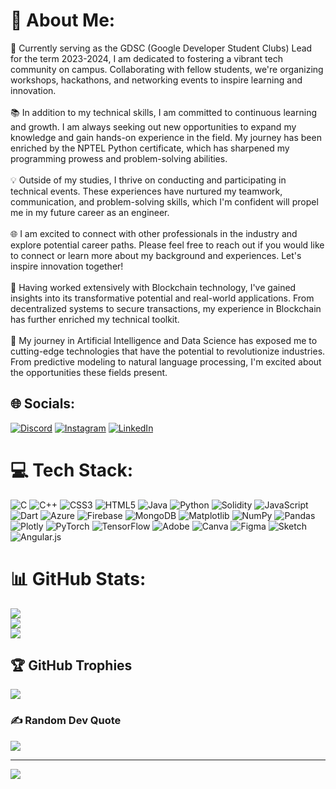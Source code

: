 # 💫 About Me:
🚀 Currently serving as the GDSC (Google Developer Student Clubs) Lead for the term 2023-2024, I am dedicated to fostering a vibrant tech community on campus. Collaborating with fellow students, we're organizing workshops, hackathons, and networking events to inspire learning and innovation.<br><br>📚 In addition to my technical skills, I am committed to continuous learning and growth. I am always seeking out new opportunities to expand my knowledge and gain hands-on experience in the field. My journey has been enriched by the NPTEL Python certificate, which has sharpened my programming prowess and problem-solving abilities.<br><br>💡 Outside of my studies, I thrive on conducting and participating in technical events. These experiences have nurtured my teamwork, communication, and problem-solving skills, which I'm confident will propel me in my future career as an engineer.<br><br>🌐 I am excited to connect with other professionals in the industry and explore potential career paths. Please feel free to reach out if you would like to connect or learn more about my background and experiences. Let's inspire innovation together!<br><br>🔗 Having worked extensively with Blockchain technology, I've gained insights into its transformative potential and real-world applications. From decentralized systems to secure transactions, my experience in Blockchain has further enriched my technical toolkit.<br><br>🤖 My journey in Artificial Intelligence and Data Science has exposed me to cutting-edge technologies that have the potential to revolutionize industries. From predictive modeling to natural language processing, I'm excited about the opportunities these fields present.


## 🌐 Socials:
[![Discord](https://img.shields.io/badge/Discord-%237289DA.svg?logo=discord&logoColor=white)](https://discord.gg/sharan_arv_) [![Instagram](https://img.shields.io/badge/Instagram-%23E4405F.svg?logo=Instagram&logoColor=white)](https://instagram.com/sharan_arv_) [![LinkedIn](https://img.shields.io/badge/LinkedIn-%230077B5.svg?logo=linkedin&logoColor=white)](https://linkedin.com/in/https://www.linkedin.com/in/sharan-arvind-35b443237/) 

# 💻 Tech Stack:
![C](https://img.shields.io/badge/c-%2300599C.svg?style=for-the-badge&logo=c&logoColor=white) ![C++](https://img.shields.io/badge/c++-%2300599C.svg?style=for-the-badge&logo=c%2B%2B&logoColor=white) ![CSS3](https://img.shields.io/badge/css3-%231572B6.svg?style=for-the-badge&logo=css3&logoColor=white) ![HTML5](https://img.shields.io/badge/html5-%23E34F26.svg?style=for-the-badge&logo=html5&logoColor=white) ![Java](https://img.shields.io/badge/java-%23ED8B00.svg?style=for-the-badge&logo=openjdk&logoColor=white) ![Python](https://img.shields.io/badge/python-3670A0?style=for-the-badge&logo=python&logoColor=ffdd54) ![Solidity](https://img.shields.io/badge/Solidity-%23363636.svg?style=for-the-badge&logo=solidity&logoColor=white) ![JavaScript](https://img.shields.io/badge/javascript-%23323330.svg?style=for-the-badge&logo=javascript&logoColor=%23F7DF1E) ![Dart](https://img.shields.io/badge/dart-%230175C2.svg?style=for-the-badge&logo=dart&logoColor=white) ![Azure](https://img.shields.io/badge/azure-%230072C6.svg?style=for-the-badge&logo=microsoftazure&logoColor=white) ![Firebase](https://img.shields.io/badge/firebase-%23039BE5.svg?style=for-the-badge&logo=firebase) ![MongoDB](https://img.shields.io/badge/MongoDB-%234ea94b.svg?style=for-the-badge&logo=mongodb&logoColor=white) ![Matplotlib](https://img.shields.io/badge/Matplotlib-%23ffffff.svg?style=for-the-badge&logo=Matplotlib&logoColor=black) ![NumPy](https://img.shields.io/badge/numpy-%23013243.svg?style=for-the-badge&logo=numpy&logoColor=white) ![Pandas](https://img.shields.io/badge/pandas-%23150458.svg?style=for-the-badge&logo=pandas&logoColor=white) ![Plotly](https://img.shields.io/badge/Plotly-%233F4F75.svg?style=for-the-badge&logo=plotly&logoColor=white) ![PyTorch](https://img.shields.io/badge/PyTorch-%23EE4C2C.svg?style=for-the-badge&logo=PyTorch&logoColor=white) ![TensorFlow](https://img.shields.io/badge/TensorFlow-%23FF6F00.svg?style=for-the-badge&logo=TensorFlow&logoColor=white) ![Adobe](https://img.shields.io/badge/adobe-%23FF0000.svg?style=for-the-badge&logo=adobe&logoColor=white) ![Canva](https://img.shields.io/badge/Canva-%2300C4CC.svg?style=for-the-badge&logo=Canva&logoColor=white) ![Figma](https://img.shields.io/badge/figma-%23F24E1E.svg?style=for-the-badge&logo=figma&logoColor=white) ![Sketch](https://img.shields.io/badge/Sketch-FFB387?style=for-the-badge&logo=sketch&logoColor=black) ![Angular.js](https://img.shields.io/badge/angular.js-%23E23237.svg?style=for-the-badge&logo=angularjs&logoColor=white)
# 📊 GitHub Stats:
![](https://github-readme-stats.vercel.app/api?username=SharanArvind&theme=dark&hide_border=false&include_all_commits=false&count_private=false)<br/>
![](https://github-readme-streak-stats.herokuapp.com/?user=SharanArvind&theme=dark&hide_border=false)<br/>
![](https://github-readme-stats.vercel.app/api/top-langs/?username=SharanArvind&theme=dark&hide_border=false&include_all_commits=false&count_private=false&layout=compact)

## 🏆 GitHub Trophies
![](https://github-profile-trophy.vercel.app/?username=SharanArvind&theme=radical&no-frame=false&no-bg=true&margin-w=4)

### ✍️ Random Dev Quote
![](https://quotes-github-readme.vercel.app/api?type=horizontal&theme=radical)

---
[![](https://visitcount.itsvg.in/api?id=SharanArvind&icon=0&color=0)](https://visitcount.itsvg.in)

<!-- Proudly created with GPRM ( https://gprm.itsvg.in ) -->
